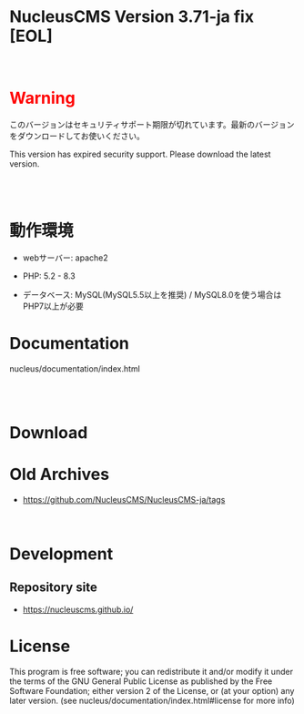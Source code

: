 NucleusCMS Version 3.71-ja fix [EOL]
==========

<br>

# <font color="Red">Warning</font>

このバージョンはセキュリティサポート期限が切れています。最新のバージョンをダウンロードしてお使いください。

This version has expired security support. Please download the latest version.

<br>
<br>

# 動作環境

* webサーバー: apache2

* PHP: 5.2 - 8.3

* データベース: MySQL(MySQL5.5以上を推奨) / MySQL8.0を使う場合はPHP7以上が必要

# Documentation

nucleus/documentation/index.html

<br>
<br>

# Download


# Old Archives

* https://github.com/NucleusCMS/NucleusCMS-ja/tags

<br>

# Development

## Repository site

* https://nucleuscms.github.io/

# License

  This program is free software; you can redistribute it and/or
  modify it under the terms of the GNU General Public License
  as published by the Free Software Foundation; either version 2
  of the License, or (at your option) any later version.
  (see nucleus/documentation/index.html#license for more info)